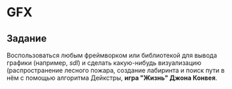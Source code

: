 # GFX

## Задание

Воспользоваться любым фреймворком или библиотекой для вывода графики (например, *sdl*) и сделать какую-нибудь визуализацию (распространение лесного пожара, создание лабиринта и поиск пути в нём с помощью алгоритма Дейкстры, **игра "Жизнь" Джона Конвея**.
